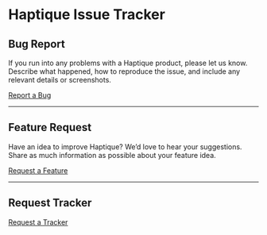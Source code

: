 # Haptique Issue Tracker

## Bug Report

If you run into any problems with a Haptique product, please let us know. Describe what happened, how to reproduce the issue, and include any relevant details or screenshots.

[Report a Bug](https://github.com/cantatacsfr/feature-bug_report_n_tracker/issues/new/choose)

---

## Feature Request

Have an idea to improve Haptique? We’d love to hear your suggestions. Share as much information as possible about your feature idea.

[Request a Feature](https://github.com/cantatacsfr/feature-bug_report_n_tracker/issues/new/choose)

---

## Request Tracker
[Request a Tracker](https://github.com/users/cantatacsfr/projects/2)
